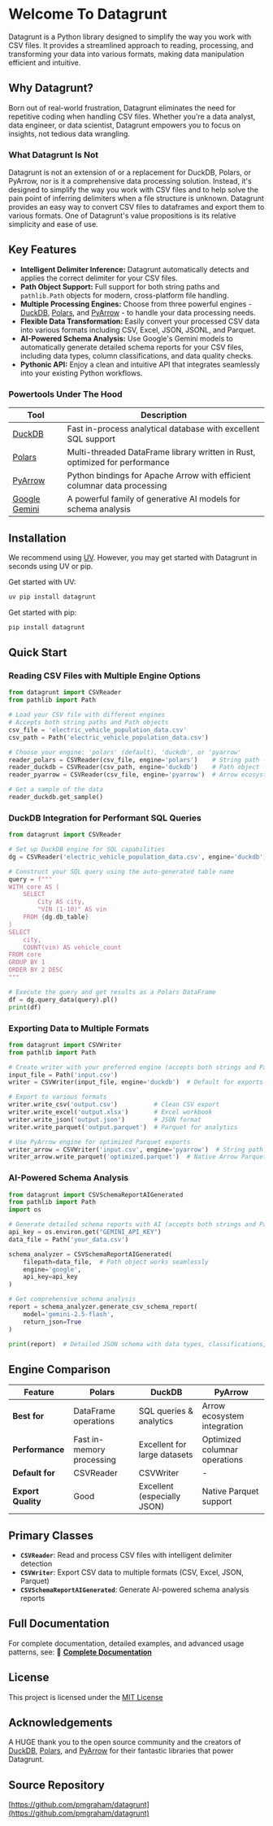 # Welcome To Datagrunt

Datagrunt is a Python library designed to simplify the way you work with CSV files. It provides a streamlined approach to reading, processing, and transforming your data into various formats, making data manipulation efficient and intuitive.

## Why Datagrunt?

Born out of real-world frustration, Datagrunt eliminates the need for repetitive coding when handling CSV files. Whether you're a data analyst, data engineer, or data scientist, Datagrunt empowers you to focus on insights, not tedious data wrangling.

### What Datagrunt Is Not
Datagrunt is not an extension of or a replacement for DuckDB, Polars, or PyArrow, nor is it a comprehensive data processing solution. Instead, it's designed to simplify the way you work with CSV files and to help solve the pain point of inferring delimiters when a file structure is unknown. Datagrunt provides an easy way to convert CSV files to dataframes and export them to various formats. One of Datagrunt's value propositions is its relative simplicity and ease of use.

## Key Features

- **Intelligent Delimiter Inference:** Datagrunt automatically detects and applies the correct delimiter for your CSV files.
- **Path Object Support:** Full support for both string paths and `pathlib.Path` objects for modern, cross-platform file handling.
- **Multiple Processing Engines:** Choose from three powerful engines - [DuckDB](https://duckdb.org), [Polars](https://pola.rs), and [PyArrow](https://arrow.apache.org/docs/python/) - to handle your data processing needs.
- **Flexible Data Transformation:** Easily convert your processed CSV data into various formats including CSV, Excel, JSON, JSONL, and Parquet.
- **AI-Powered Schema Analysis:** Use Google's Gemini models to automatically generate detailed schema reports for your CSV files, including data types, column classifications, and data quality checks.
- **Pythonic API:** Enjoy a clean and intuitive API that integrates seamlessly into your existing Python workflows.

### Powertools Under The Hood
| Tool | Description |
|-------------------|----------------------------|
| [DuckDB](https://duckdb.org)| Fast in-process analytical database with excellent SQL support |
| [Polars](https://pola.rs) | Multi-threaded DataFrame library written in Rust, optimized for performance |
| [PyArrow](https://arrow.apache.org/docs/python/) | Python bindings for Apache Arrow with efficient columnar data processing |
| [Google Gemini](https://deepmind.google/technologies/gemini/) | A powerful family of generative AI models for schema analysis |

## Installation

We recommend using [UV](https://docs.astral.sh/uv/). However, you may get started with Datagrunt in seconds using UV or pip.

Get started with UV:

```bash
uv pip install datagrunt
```

Get started with pip:

```bash
pip install datagrunt
```

## Quick Start

### Reading CSV Files with Multiple Engine Options

```python
from datagrunt import CSVReader
from pathlib import Path

# Load your CSV file with different engines
# Accepts both string paths and Path objects
csv_file = 'electric_vehicle_population_data.csv'
csv_path = Path('electric_vehicle_population_data.csv')

# Choose your engine: 'polars' (default), 'duckdb', or 'pyarrow'
reader_polars = CSVReader(csv_file, engine='polars')    # String path - fast DataFrame ops
reader_duckdb = CSVReader(csv_path, engine='duckdb')    # Path object - best for SQL queries
reader_pyarrow = CSVReader(csv_file, engine='pyarrow')  # Arrow ecosystem integration

# Get a sample of the data
reader_duckdb.get_sample()
```

### DuckDB Integration for Performant SQL Queries

```python
from datagrunt import CSVReader

# Set up DuckDB engine for SQL capabilities
dg = CSVReader('electric_vehicle_population_data.csv', engine='duckdb')

# Construct your SQL query using the auto-generated table name
query = f"""
WITH core AS (
    SELECT
        City AS city,
        "VIN (1-10)" AS vin
    FROM {dg.db_table}
)
SELECT
    city,
    COUNT(vin) AS vehicle_count
FROM core
GROUP BY 1
ORDER BY 2 DESC
"""

# Execute the query and get results as a Polars DataFrame
df = dg.query_data(query).pl()
print(df)
```

### Exporting Data to Multiple Formats

```python
from datagrunt import CSVWriter
from pathlib import Path

# Create writer with your preferred engine (accepts both strings and Path objects)
input_file = Path('input.csv')
writer = CSVWriter(input_file, engine='duckdb')  # Default for exports

# Export to various formats
writer.write_csv('output.csv')          # Clean CSV export
writer.write_excel('output.xlsx')       # Excel workbook
writer.write_json('output.json')        # JSON format
writer.write_parquet('output.parquet')  # Parquet for analytics

# Use PyArrow engine for optimized Parquet exports
writer_arrow = CSVWriter('input.csv', engine='pyarrow')  # String path also works
writer_arrow.write_parquet('optimized.parquet')  # Native Arrow Parquet
```

### AI-Powered Schema Analysis

```python
from datagrunt import CSVSchemaReportAIGenerated
from pathlib import Path
import os

# Generate detailed schema reports with AI (accepts both strings and Path objects)
api_key = os.environ.get("GEMINI_API_KEY")
data_file = Path('your_data.csv')

schema_analyzer = CSVSchemaReportAIGenerated(
    filepath=data_file,  # Path object works seamlessly
    engine='google',
    api_key=api_key
)

# Get comprehensive schema analysis
report = schema_analyzer.generate_csv_schema_report(
    model='gemini-2.5-flash',
    return_json=True
)

print(report)  # Detailed JSON schema with data types, classifications, and more
```

## Engine Comparison

| Feature | Polars | DuckDB | PyArrow |
|---------|--------|--------|---------|
| **Best for** | DataFrame operations | SQL queries & analytics | Arrow ecosystem integration |
| **Performance** | Fast in-memory processing | Excellent for large datasets | Optimized columnar operations |
| **Default for** | CSVReader | CSVWriter | - |
| **Export Quality** | Good | Excellent (especially JSON) | Native Parquet support |

## Primary Classes

- **`CSVReader`**: Read and process CSV files with intelligent delimiter detection
- **`CSVWriter`**: Export CSV data to multiple formats (CSV, Excel, JSON, Parquet)
- **`CSVSchemaReportAIGenerated`**: Generate AI-powered schema analysis reports

## Full Documentation

For complete documentation, detailed examples, and advanced usage patterns, see:
📖 **[Complete Documentation](docs/README.md)**

## License

This project is licensed under the [MIT License](https://opensource.org/license/mit)

## Acknowledgements

A HUGE thank you to the open source community and the creators of [DuckDB](https://duckdb.org), [Polars](https://pola.rs), and [PyArrow](https://arrow.apache.org/docs/python/) for their fantastic libraries that power Datagrunt.

## Source Repository

[https://github.com/pmgraham/datagrunt](https://github.com/pmgraham/datagrunt)
